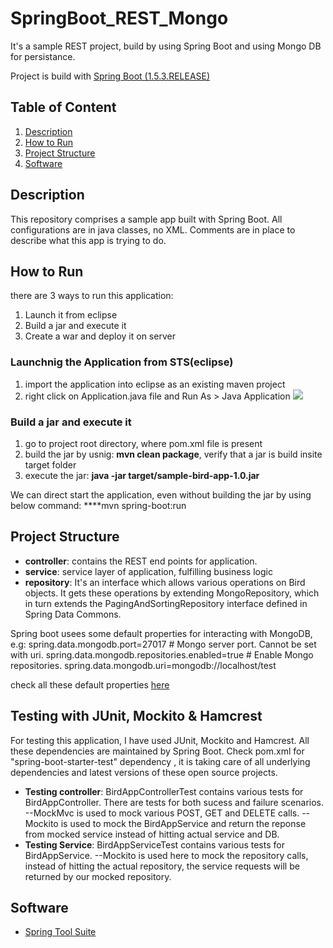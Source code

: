 # SpringBoot_REST_Mongo
It's a sample REST project, build by using Spring Boot and using Mongo DB for persistance.

Project is build with [Spring Boot (1.5.3.RELEASE)](http://projects.spring.io/spring-boot/) 

## Table of Content ##

 1. [Description](#description)
 2. [How to Run](#how-to-run)
 3. [Project Structure](#project-structure)
 4. [Software](#software)
 
## Description
This repository comprises a sample app built with Spring Boot. All configurations are in java classes, no XML. Comments are in place to describe what this app is trying to do.

## How to Run
there are 3 ways to run this application:
1. Launch it from eclipse
2. Build a jar and execute it
3. Create a war and deploy it on server
### Launchnig the Application from STS(eclipse)
1. import the application into eclipse as an existing maven project
2. right click on Application.java file and Run As > Java Application
![]({{site.baseurl}}//RunAsJavaApplication.jpg)

### Build a jar and execute it
1. go to project root directory, where pom.xml file is present
2. build the jar by usnig: **mvn clean package**, verify that a jar is build insite target folder
3. execute the jar: **java -jar target/sample-bird-app-1.0.jar**

We can direct start the application, even without building the jar by using below command:
****mvn spring-boot:run

## Project Structure

- **controller**: contains the REST end points for application.
- **service**: service layer of application, fulfilling business logic
- **repository**: It's an interface which allows various operations on Bird objects. It gets these operations by extending MongoRepository, which in turn extends the PagingAndSortingRepository interface defined in Spring Data Commons.

Spring boot usees some default properties for interacting with MongoDB, e.g:
spring.data.mongodb.port=27017 # Mongo server port. Cannot be set with uri.
spring.data.mongodb.repositories.enabled=true # Enable Mongo repositories.
spring.data.mongodb.uri=mongodb://localhost/test

check all these default properties [here](https://docs.spring.io/spring-boot/docs/current/reference/html/common-application-properties.html)

## Testing with JUnit, Mockito & Hamcrest
For testing this application, I have used JUnit, Mockito and Hamcrest. All these dependencies are maintained by Spring Boot. Check pom.xml for "spring-boot-starter-test" dependency , it is taking care of all underlying dependencies and latest versions of these open source projects.

- **Testing controller**: BirdAppControllerTest contains various tests for BirdAppController. There are tests for both sucess and failure scenarios.
--MockMvc is used to mock various POST, GET and DELETE calls.
--Mockito is used to mock the BirdAppService and return the reponse from mocked service instead of hitting actual service and DB.
- **Testing Service**: BirdAppServiceTest contains various tests for BirdAppService. 
--Mockito is used here to mock the repository calls, instead of hitting the actual repository, the service requests will be returned by our mocked repository.

## Software

 - [Spring Tool Suite](https://spring.io/tools/sts)